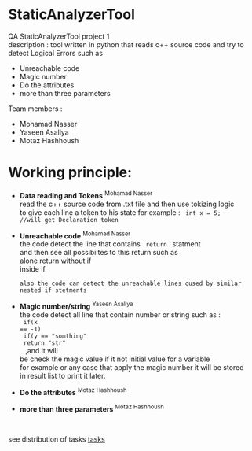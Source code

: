 # StaticAnalyzerTool
QA StaticAnalyzerTool project 1  
description : 
tool written in python that reads c++ source code and try to detect Logical Errors such as <br>
* Unreachable code
* Magic number
* Do the attributes
* more than three parameters

Team members : 
* Mohamad Nasser
* Yaseen Asaliya
* Motaz Hashhoush

# Working principle: 
* <b>Data reading and Tokens</b> <sup>Mohamad Nasser</sup> <br>
      read the c++ source code from .txt file and then use tokizing logic
      <br> to give each line a token to his state 
      for example : 
      <code>
        int x = 5; //will get Declaration token 
      </code>
* <b>Unreachable code</b> <sup>Mohamad Nasser</sup> <br>
      the code detect the line that contains <code> return  </code> statment
      <br> and then see all possibiltes to this return such as <br>
      alone return without if <br>
       inside if <br>
      
      also the code can detect the unreachable lines cused by similar nested if stetments 

* <b>Magic number/string</b> <sup>Yaseen Asaliya</sup>
     <br>the code detect all line that contain number or string such as :
     <code> <br>
        if(x == -1) <br>
        if(y == "somthing" <br>
        return "str" <br>
      </code> 
      ,and it will <br>
     be check the magic value if it not initial value for a variable <br>
     for example or any case that apply the magic number it will be stored <br>
     in result list to print it later.

* <b>Do the attributes</b> <sup>Motaz Hashhoush</sup>


* <b> more than three parameters </b> <sup>Motaz Hashhoush</sup>


</br>

see distribution of tasks <a href="https://mud-risk-c1e.notion.site/QA-Group-Assignment-06463ee5c72949329cd49fb9b35ee095"> tasks </a>
